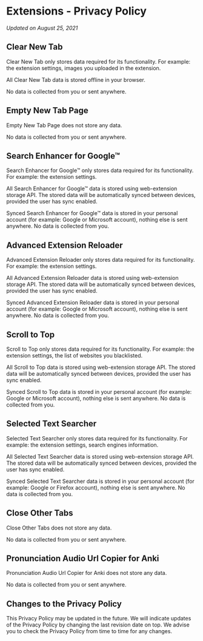 # Extensions - Privacy Policy

_Updated on August 25, 2021_

## Clear New Tab

Clear New Tab only stores data required for its functionality. For example: the extension settings, images you uploaded in the extension.

All Clear New Tab data is stored offline in your browser.

No data is collected from you or sent anywhere.

## Empty New Tab Page

Empty New Tab Page does not store any data.

No data is collected from you or sent anywhere.

## Search Enhancer for Google™

Search Enhancer for Google™ only stores data required for its functionality. For example: the extension settings.

All Search Enhancer for Google™ data is stored using web-extension storage API. The stored data will be automatically synced between devices, provided the user has sync enabled.

Synced Search Enhancer for Google™ data is stored in your personal account (for example: Google or Microsoft account), nothing else is sent anywhere. No data is collected from you.

## Advanced Extension Reloader

Advanced Extension Reloader only stores data required for its functionality. For example: the extension settings.

All Advanced Extension Reloader data is stored using web-extension storage API. The stored data will be automatically synced between devices, provided the user has sync enabled.

Synced Advanced Extension Reloader data is stored in your personal account (for example: Google or Microsoft account), nothing else is sent anywhere. No data is collected from you.

## Scroll to Top

Scroll to Top only stores data required for its functionality. For example: the extension settings, the list of websites you blacklisted.

All Scroll to Top data is stored using web-extension storage API. The stored data will be automatically synced between devices, provided the user has sync enabled.

Synced Scroll to Top data is stored in your personal account (for example: Google or Microsoft account), nothing else is sent anywhere. No data is collected from you.

## Selected Text Searcher

Selected Text Searcher only stores data required for its functionality. For example: the extension settings, search engines information.

All Selected Text Searcher data is stored using web-extension storage API. The stored data will be automatically synced between devices, provided the user has sync enabled.

Synced Selected Text Searcher data is stored in your personal account (for example: Google or Firefox account), nothing else is sent anywhere. No data is collected from you.

## Close Other Tabs

Close Other Tabs does not store any data.

No data is collected from you or sent anywhere.

## Pronunciation Audio Url Copier for Anki

Pronunciation Audio Url Copier for Anki does not store any data.

No data is collected from you or sent anywhere.

## Changes to the Privacy Policy

This Privacy Policy may be updated in the future. We will indicate updates of the Privacy Policy by changing the last revision date on top. We advise you to check the Privacy Policy from time to time for any changes.
